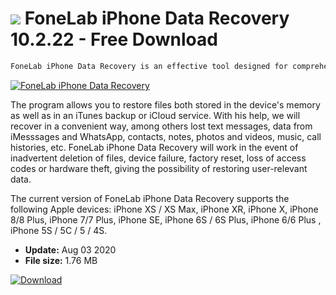 # ![](https://cdn.softexe.net/static/icon/c/fonelab-iphone-data-recovery-8624.png) FoneLab iPhone Data Recovery 10.2.22 - Free Download

```sh
FoneLab iPhone Data Recovery is an effective tool designed for comprehensive data recovery from devices with iOS.
```
[![FoneLab iPhone Data Recovery](https://gallery.dpcdn.pl/imgc/Tools/85912/g_-_420x350_1.5_-_xb21a661b-4adc-480f-91ca-af86b6bf5fc7.png)](https://softexe.net/win/disks-files/data-recovery/fonelab-iphone-data-recovery:hfbd.html)

The program allows you to restore files both stored in the device's memory as well as in an iTunes backup or iCloud service. With his help, we will recover in a convenient way, among others lost text messages, data from iMesssages and WhatsApp, contacts, notes, photos and videos, music, call histories, etc. FoneLab iPhone Data Recovery will work in the event of inadvertent deletion of files, device failure, factory reset, loss of access codes or hardware theft, giving the possibility of restoring user-relevant data.
 
 The current version of FoneLab iPhone Data Recovery supports the following Apple devices: iPhone XS / XS Max, iPhone XR, iPhone X, iPhone 8/8 Plus, iPhone 7/7 Plus, iPhone SE, iPhone 6S / 6S Plus, iPhone 6/6 Plus , iPhone 5S / 5C / 5 / 4S.


- **Update:** Aug 03 2020
- **File size:** 1.76 MB

[![Download](https://cdn.softexe.net/static/img/download.png)](https://softexe.net/win/disks-files/data-recovery/fonelab-iphone-data-recovery:hfbd.html)

